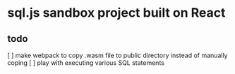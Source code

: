 # sql.js sandbox project built on React

## todo
[ ] make webpack to copy .wasm file to public directory instead of manually coping
[ ] play with executing various SQL statements

